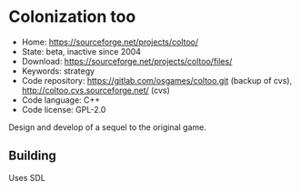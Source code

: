 # Colonization too

- Home: https://sourceforge.net/projects/coltoo/
- State: beta, inactive since 2004
- Download: https://sourceforge.net/projects/coltoo/files/
- Keywords: strategy
- Code repository: https://gitlab.com/osgames/coltoo.git (backup of cvs), http://coltoo.cvs.sourceforge.net/ (cvs)
- Code language: C++
- Code license: GPL-2.0

Design and develop of a sequel to the original game.

## Building

Uses SDL
